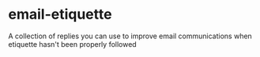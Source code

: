 # email-etiquette
A collection of replies you can use to improve email communications when etiquette hasn't been properly followed
